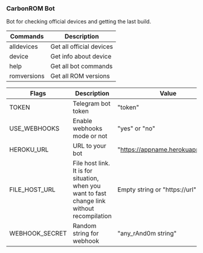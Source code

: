 ### CarbonROM Bot

Bot for checking official devices and getting the last build.

| Commands    | Description              |
| ----------- | ------------------------ |
| alldevices  | Get all official devices |
| device      | Get info about device    |
| help        | Get all bot commands     |
| romversions | Get all ROM versions     |

| Flags          | Description                                                                                  | Value                            |
| -------------- | -------------------------------------------------------------------------------------------- | -------------------------------- |
| TOKEN          | Telegram bot token                                                                           | "token"                          |
| USE_WEBHOOKS   | Enable webhooks mode or not                                                                  | "yes" or "no"                    |
| HEROKU_URL     | URL to your bot                                                                              | "https://appname.herokuapp.com/" |
| FILE_HOST_URL  | File host link. It is for situation, when you want to fast change link without recompilation | Empty string or "https://url"    |
| WEBHOOK_SECRET | Random string for webhook                                                                    | "any_rAnd0m string"              |

